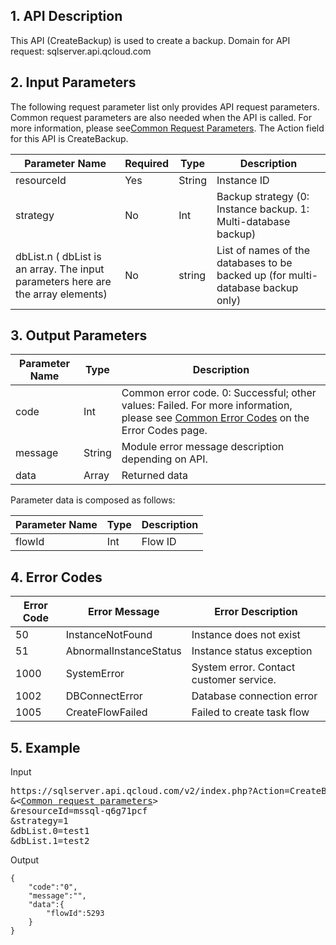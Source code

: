 ## 1. API Description
This API (CreateBackup) is used to create a backup.
Domain for API request: sqlserver.api.qcloud.com


## 2. Input Parameters
The following request parameter list only provides API request parameters. Common request parameters are also needed when the API is called. For more information, please see<a href='https://www.qcloud.com/document/api/238/7328
' title='Common Request Parameters'>Common Request Parameters</a>. The Action field for this API is CreateBackup.

| Parameter Name | Required | Type | Description |
|---------|---------|---------|---------|
| resourceId | Yes | String | Instance ID |
| strategy | No | Int | Backup strategy (0: Instance backup. 1: Multi-database backup) |
| dbList.n ( dbList is an array. The input parameters here are the array elements) | No | string | List of names of the databases to be backed up (for multi-database backup only)


## 3. Output Parameters

| Parameter Name | Type | Description |
|---------|---------|---------|
| code | Int | Common error code. 0: Successful; other values: Failed. For more information, please see <a href='https://www.qcloud.com/doc/api/238/7334#1.E3.80.81.E5.85.AC.E5.85.B1.E9.94.99.E8.AF.AF.E7.A0.81' title='Common Error Codes'>Common Error Codes</a> on the Error Codes page. |
| message | String | Module error message description depending on API. |
| data | Array | Returned data |

Parameter data is composed as follows:

| Parameter Name | Type | Description |
|---------|---------|---------|
| flowId | Int | Flow ID |

## 4. Error Codes

| Error Code | Error Message | Error Description |
|---------|---------|---------|
| 50 | InstanceNotFound | Instance does not exist |
| 51 | AbnormalInstanceStatus | Instance status exception |
| 1000 | SystemError | System error. Contact customer service. |
| 1002 | DBConnectError | Database connection error |
| 1005 | CreateFlowFailed | Failed to create task flow |

## 5. Example
Input
<pre>
https://sqlserver.api.qcloud.com/v2/index.php?Action=CreateBackup
&<<a href="https://www.qcloud.com/document/api/238/7328">Common request parameters</a>>
&resourceId=mssql-q6g71pcf
&strategy=1
&dbList.0=test1
&dbList.1=test2
</pre>
Output
```
{
    "code":"0",
    "message":"",
    "data":{
        "flowId":5293
    }
}
```


